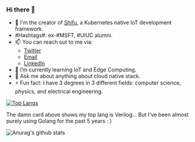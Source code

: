 ### Hi there 👋

- 🔭 I'm the creator of [Shifu](https://github.com/edgenesis/shifu), a Kubernetes native IoT development framework. 
- #Hashtags#: ex-#MSFT, #UIUC alumni.
- 📫 You can reach out to me via:
  - [Twitter](https://twitter.com/YongliChen)
  - [Email](yonglichen@edgenesis.com)
  - [LinkedIn](https://www.linkedin.com/in/yongli-chen-b3ab853a/)
- 🌱 I’m currently learning IoT and Edge Computing.
- 💬 Ask me about anything about cloud native stack.
- ⚡ Fun fact: I have 3 degrees in 3 different fields: computer science, physics, and electrical engineering.

[![Top Langs](https://github-readme-stats.vercel.app/api/top-langs/?username=saiyan86&layout=compact)](https://github.com/anuraghazra/github-readme-stats)

The damn card above shows my top lang is Verilog... But I've been almost purely using Golang for the past 5 years : )


![Anurag's github stats](https://github-readme-stats.vercel.app/api?username=saiyan86&theme=radical&show_icons=true)

